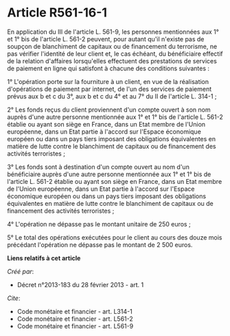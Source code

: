 # Article R561-16-1

En application du III de l'article L. 561-9, les personnes mentionnées aux 1° et 1° bis de l'article L. 561-2 peuvent, pour
autant qu'il n'existe pas de soupçon de blanchiment de capitaux ou de financement du terrorisme, ne pas vérifier l'identité
de leur client et, le cas échéant, du bénéficiaire effectif de la relation d'affaires lorsqu'elles effectuent des prestations
de services de paiement en ligne qui satisfont à chacune des conditions suivantes :

1° L'opération porte sur la fourniture à un client, en vue de la réalisation d'opérations de paiement par internet, de l'un
des services de paiement prévus aux b et c du 3°, aux b et c du 4° et au 7° du II de l'article L. 314-1 ;

2° Les fonds reçus du client proviennent d'un compte ouvert à son nom auprès d'une autre personne mentionnée aux 1° et 1° bis
de l'article L. 561-2 établie ou ayant son siège en France, dans un Etat membre de l'Union européenne, dans un Etat partie à
l'accord sur l'Espace économique européen ou dans un pays tiers imposant des obligations équivalentes en matière de lutte
contre le blanchiment de capitaux ou de financement des activités terroristes ;

3° Les fonds sont à destination d'un compte ouvert au nom d'un bénéficiaire auprès d'une autre personne mentionnée aux 1° et
1° bis de l'article L. 561-2 établie ou ayant son siège en France, dans un Etat membre de l'Union européenne, dans un Etat
partie à l'accord sur l'Espace économique européen ou dans un pays tiers imposant des obligations équivalentes en matière de
lutte contre le blanchiment de capitaux ou de financement des activités terroristes ;

4° L'opération ne dépasse pas le montant unitaire de 250 euros ;

5° Le total des opérations exécutées pour le client au cours des douze mois précédant l'opération ne dépasse pas le montant
de 2 500 euros.

**Liens relatifs à cet article**

_Créé par_:

  - Décret n°2013-183 du 28 février 2013 - art. 1

_Cite_:

  - Code monétaire et financier - art. L314-1
  - Code monétaire et financier - art. L561-2
  - Code monétaire et financier - art. L561-9
